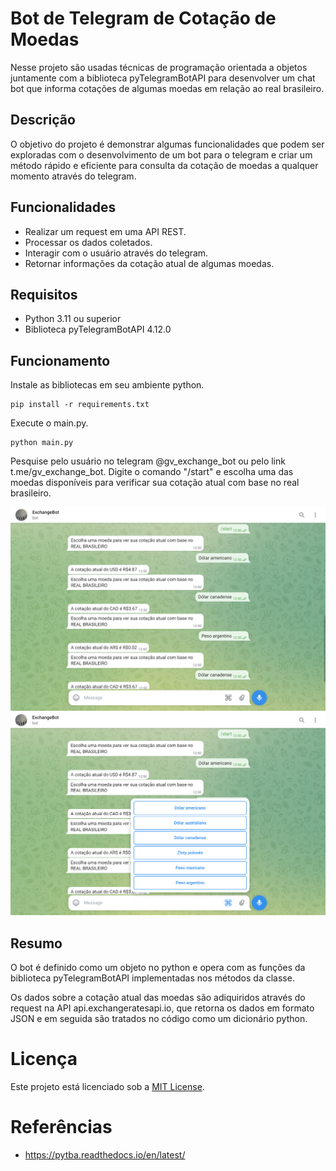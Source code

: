 # Bot de Telegram de Cotação de Moedas
Nesse projeto são usadas técnicas de programação orientada a objetos juntamente com a biblioteca pyTelegramBotAPI para
desenvolver um chat bot que informa cotações de algumas moedas em relação ao real brasileiro.

## Descrição
O objetivo do projeto é demonstrar algumas funcionalidades que podem ser exploradas com o desenvolvimento de um bot para
o telegram e criar um método rápido e eficiente para consulta da cotação de moedas a qualquer momento através do
telegram.

## Funcionalidades
* Realizar um request em uma API REST.
* Processar os dados coletados.
* Interagir com o usuário através do telegram.
* Retornar informações da cotação atual de algumas moedas.

## Requisitos
* Python 3.11 ou superior
* Biblioteca pyTelegramBotAPI 4.12.0

## Funcionamento
Instale as bibliotecas em seu ambiente python.
````
pip install -r requirements.txt
````
Execute o main.py.
````
python main.py
````

Pesquise pelo usuário no telegram @gv_exchange_bot ou pelo link t.me/gv_exchange_bot. Digite o comando "/start" e
escolha uma das moedas disponíveis para verificar sua cotação atual com base no real brasileiro.


![exemplo](screenshots/0.png "exemplo1")
![exemplo2](screenshots/1.png "exemplo2")

## Resumo
O bot é definido como um objeto no python e opera com as funções da biblioteca pyTelegramBotAPI implementadas nos
métodos da classe. 

Os dados sobre a cotação atual das moedas são adiquiridos através do request na API api.exchangeratesapi.io, que retorna
os dados em formato JSON e em seguida são tratados no código como um dicionário python.

# Licença
Este projeto está licenciado sob a [MIT License](https://opensource.org/license/mit/).

# Referências
- https://pytba.readthedocs.io/en/latest/
